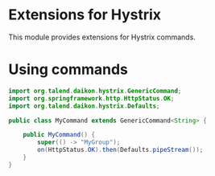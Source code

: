 Extensions for Hystrix
================================================

This module provides extensions for Hystrix commands.

# Using commands



```java
import org.talend.daikon.hystrix.GenericCommand;
import org.springframework.http.HttpStatus.OK;
import org.talend.daikon.hystrix.Defaults;

public class MyCommand extends GenericCommand<String> {

    public MyCommand() {
        super(() -> "MyGroup");
        on(HttpStatus.OK).then(Defaults.pipeStream());
    }
}
```

